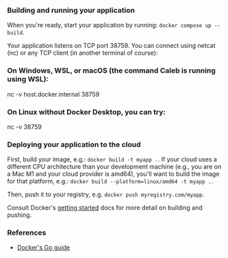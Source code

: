 ### Building and running your application

When you're ready, start your application by running:
`docker compose up --build`.

Your application listens on TCP port 38759. You can connect using netcat (nc) or any TCP client (in another terminal of course):

### On Windows, WSL, or macOS (the command Caleb is running using WSL):
nc -v host.docker.internal 38759

### On Linux without Docker Desktop, you can try:
nc -v <your-host-ip> 38759

### Deploying your application to the cloud

First, build your image, e.g.: `docker build -t myapp .`.
If your cloud uses a different CPU architecture than your development
machine (e.g., you are on a Mac M1 and your cloud provider is amd64),
you'll want to build the image for that platform, e.g.:
`docker build --platform=linux/amd64 -t myapp .`.

Then, push it to your registry, e.g. `docker push myregistry.com/myapp`.

Consult Docker's [getting started](https://docs.docker.com/go/get-started-sharing/)
docs for more detail on building and pushing.

### References
* [Docker's Go guide](https://docs.docker.com/language/golang/)
